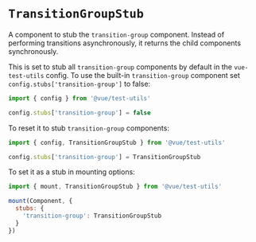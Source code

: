 # `TransitionGroupStub`

A component to stub the `transition-group` component. Instead of performing transitions asynchronously, it returns the child components synchronously.

This is set to stub all `transition-group` components by default in the `vue-test-utils` config. To use the built-in `transition-group`  component set `config.stubs['transition-group']` to false:

```js
import { config } from '@vue/test-utils'

config.stubs['transition-group'] = false
```

To reset it to stub `transition-group` components:

```js
import { config, TransitionGroupStub } from '@vue/test-utils'

config.stubs['transition-group'] = TransitionGroupStub
```

To set it as a stub in mounting options:

```js
import { mount, TransitionGroupStub } from '@vue/test-utils'

mount(Component, {
  stubs: {
    'transition-group': TransitionGroupStub
  }
})
```
